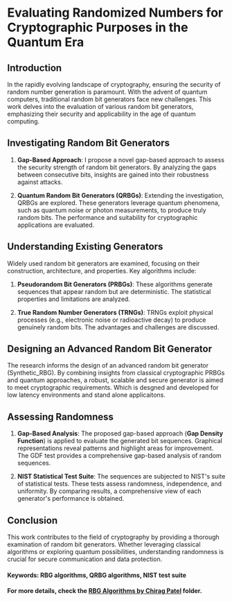 # Evaluating Randomized Numbers for Cryptographic Purposes in the Quantum Era

## Introduction

In the rapidly evolving landscape of cryptography, ensuring the security of random number generation is paramount. With the advent of quantum computers, traditional random bit generators face new challenges. This work delves into the evaluation of various random bit generators, emphasizing their security and applicability in the age of quantum computing.

## Investigating Random Bit Generators

1. **Gap-Based Approach**: I propose a novel gap-based approach to assess the security strength of random bit generators. By analyzing the gaps between consecutive bits, insights are gained into their robustness against attacks.

2. **Quantum Random Bit Generators (QRBGs)**: Extending the investigation, QRBGs are explored. These generators leverage quantum phenomena, such as quantum noise or photon measurements, to produce truly random bits. The performance and suitability for cryptographic applications are evaluated.

## Understanding Existing Generators

Widely used random bit generators are examined, focusing on their construction, architecture, and properties. Key algorithms include:

1. **Pseudorandom Bit Generators (PRBGs)**: These algorithms generate sequences that appear random but are deterministic. The statistical properties and limitations are analyzed.

2. **True Random Number Generators (TRNGs)**: TRNGs exploit physical processes (e.g., electronic noise or radioactive decay) to produce genuinely random bits. The advantages and challenges are discussed.

## Designing an Advanced Random Bit Generator

The research informs the design of an advanced random bit generator (Synthetic_RBG). By combining insights from classical cryptographic PRBGs and quantum approaches, a robust, scalable and secure generator is aimed to meet cryptographic requirements. Which is desgned and developed for low latency environments and stand alone applicaitons.

## Assessing Randomness

1. **Gap-Based Analysis**: The proposed gap-based approach (**Gap Density Function**) is applied to evaluate the generated bit sequences. Graphical representations reveal patterns and highlight areas for improvement. The GDF test provides a comprehensive gap-based analysis of random sequences.

2. **NIST Statistical Test Suite**: The sequences are subjected to NIST's suite of statistical tests. These tests assess randomness, independence, and uniformity. By comparing results, a comprehensive view of each generator's performance is obtained.

## Conclusion

This work contributes to the field of cryptography by providing a thorough examination of random bit generators. Whether leveraging classical algorithms or exploring quantum possibilities, understanding randomness is crucial for secure communication and data protection.

#### Keywords: RBG algorithms, QRBG algorithms, NIST test suite
#### For more details, check the [RBG Algorithms by Chirag Patel](https://github.com/chiragpatel1229/Cryptographic-RBGs-Development-and-Analysis/tree/main/RBG_Algorithms_by_ChiragPatel) folder.


